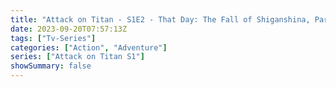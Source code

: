 ```yaml
---
title: "Attack on Titan - S1E2 - That Day: The Fall of Shiganshina, Part 2"
date: 2023-09-20T07:57:13Z
tags: ["Tv-Series"]
categories: ["Action", "Adventure"]
series: ["Attack on Titan S1"]
showSummary: false
---
```


  <mux-player stream-type="on-demand"
  src="https://kp3d-my.sharepoint.com/personal/ryoo_kp3d_onmicrosoft_com/_layouts/15/download.aspx?share=ERcaVeAEJD5Im5fM9y3MNWUB2bYvIgmJsA3Hsv3r8GXYGw" metadata-video-title="Attack on Titan - S1E2 - That Day: The Fall of Shiganshina, Part 2" prefer-playback="mse" controls>
  </mux-player>
  
  
  <script src="https://cdn.jsdelivr.net/npm/@mux/mux-player"></script>
  
   <script id="89xKzCEhS7DgK4RKwwy2V02mg0102LTNgUnR3RYSY029z00U" type="application/ld+json">
 {
  "@context": "https://schema.org/",
  "@type": "VideoObject",
  "name": "Attack on Titan - S1E2 - That Day: The Fall of Shiganshina, Part 2",
  "contentUrl": "https://stream.mux.com/89xKzCEhS7DgK4RKwwy2V02mg0102LTNgUnR3RYSY029z00U.m3u8?quality=auto",
  "thumbnailUrl": "https://www.themoviedb.org/t/p/original/1ptv8xOQI87ESiLPeZZ9XYAkAL3.jpg?width=314&fit_mode=preserve&time=25",
  "uploadDate": "2023-09-20T07:57:13Z",
}

</script>

